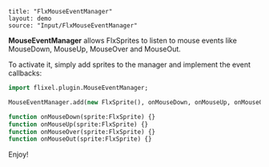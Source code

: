 ```
title: "FlxMouseEventManager"
layout: demo
source: "Input/FlxMouseEventManager"
```

**MouseEventManager** allows FlxSprites to listen to mouse events like MouseDown, MouseUp, MouseOver and MouseOut.

To activate it, simply add sprites to the manager and implement the event callbacks:

```haxe
import flixel.plugin.MouseEventManager;

MouseEventManager.add(new FlxSprite(), onMouseDown, onMouseUp, onMouseOver, onMouseOut); 

function onMouseDown(sprite:FlxSprite) {}
function onMouseUp(sprite:FlxSprite) {}
function onMouseOver(sprite:FlxSprite) {}
function onMouseOut(sprite:FlxSprite) {}
```

Enjoy!